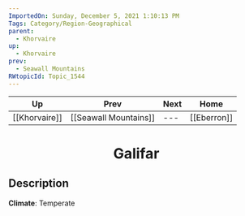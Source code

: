 ```yaml
---
ImportedOn: Sunday, December 5, 2021 1:10:13 PM
Tags: Category/Region-Geographical
parent:
  - Khorvaire
up:
  - Khorvaire
prev:
  - Seawall Mountains
RWtopicId: Topic_1544
---
```


| Up | Prev | Next | Home |
|----|------|------|------|
| [[Khorvaire]] | [[Seawall Mountains]] | --- | [[Eberron]] |

# <center>Galifar</center>

## Description

**Climate**: Temperate

